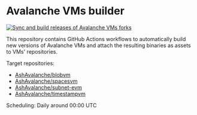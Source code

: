 # Avalanche VMs builder

[![Sync and build releases of Avalanche VMs forks](https://github.com/AshAvalanche/avalanche-vms-builder/actions/workflows/sync-avalanche-vms.yml/badge.svg)](https://github.com/AshAvalanche/avalanche-vms-builder/actions/workflows/sync-avalanche-vms.yml)

This repository contains GitHub Actions workflows to automatically build new versions of Avalanche VMs and attach the resulting binaries as assets to VMs' repositories.

Target repositories:

- [AshAvalanche/blobvm](https://github.com/AshAvalanche/blobvm/releases)
- [AshAvalanche/spacesvm](https://github.com/AshAvalanche/spacesvm/releases)
- [AshAvalanche/subnet-evm](https://github.com/AshAvalanche/subnet-evm/releases)
- [AshAvalanche/timestampvm](https://github.com/AshAvalanche/timestampvm/releases)

Scheduling: Daily around 00:00 UTC
